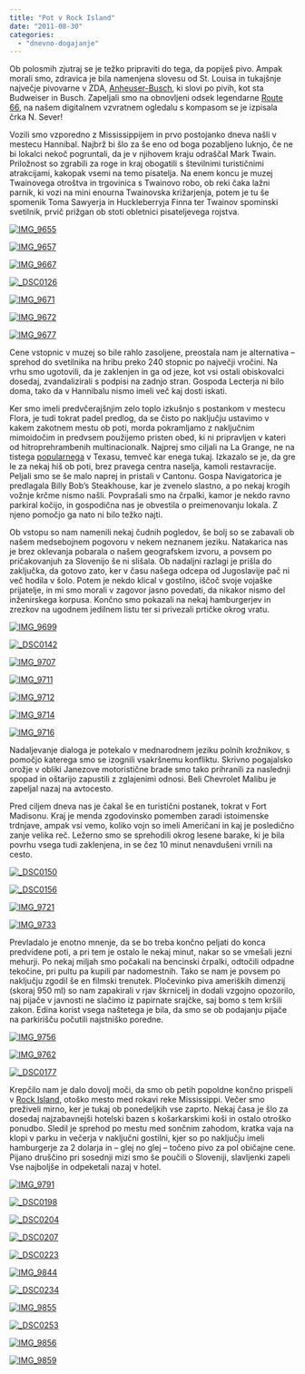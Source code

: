 ```yaml
---
title: "Pot v Rock Island"
date: "2011-08-30"
categories:
  - "dnevno-dogajanje"
---
```


Ob polosmih zjutraj se je težko pripraviti do tega, da popiješ pivo. Ampak morali smo, zdravica je bila namenjena slovesu od St. Louisa in tukajšnje največje pivovarne v ZDA, [Anheuser-Busch](http://en.wikipedia.org/wiki/Anheuser-Busch), ki slovi po pivih, kot sta Budweiser in Busch. Zapeljali smo na obnovljeni odsek legendarne [Route 66](http://wikitravel.org/en/Route_66), na našem digitalnem vzvratnem ogledalu s kompasom se je izpisala črka N. Sever!

Vozili smo vzporedno z Mississippijem in prvo postojanko dneva našli v mestecu Hannibal. Najbrž bi šlo za še eno od boga pozabljeno luknjo, če ne bi lokalci nekoč pogruntali, da je v njihovem kraju odraščal Mark Twain. Priložnost so zgrabili za roge in kraj obogatili s številnimi turističnimi atrakcijami, kakopak vsemi na temo pisatelja. Na enem koncu je muzej Twainovega otroštva in trgovinica s Twainovo robo, ob reki čaka lažni parnik, ki vozi na mini enourna Twainovska križarjenja, potem je tu še spomenik Toma Sawyerja in Huckleberryja Finna ter Twainov spominski svetilnik, prvič prižgan ob stoti obletnici pisateljevega rojstva.

[![IMG_9655](/images/amerika/img_9655.jpg "IMG_9655")](/images/amerika/img_9655.jpg)

[![IMG_9657](/images/amerika/img_9657.jpg "IMG_9657")](/images/amerika/img_9657.jpg)

[![IMG_9667](/images/amerika/img_9667.jpg "IMG_9667")](/images/amerika/img_9667.jpg)

[![_DSC0126](/images/amerika/dsc0126.jpg "_DSC0126")](/images/amerika/dsc0126.jpg)

[![IMG_9671](/images/amerika/img_9671.jpg "IMG_9671")](/images/amerika/img_9671.jpg)

[![IMG_9672](/images/amerika/img_9672.jpg "IMG_9672")](/images/amerika/img_9672.jpg)

[![IMG_9677](/images/amerika/img_9677.jpg "IMG_9677")](/images/amerika/img_9677.jpg)

Cene vstopnic v muzej so bile rahlo zasoljene, preostala nam je alternativa – sprehod do svetilnika na hribu preko 240 stopnic po največji vročini. Na vrhu smo ugotovili, da je zaklenjen in ga od jeze, kot vsi ostali obiskovalci dosedaj, zvandalizirali s podpisi na zadnjo stran. Gospoda Lecterja ni bilo doma, tako da v Hannibalu nismo imeli več kaj dosti iskati.

Ker smo imeli predvčerajšnjim zelo toplo izkušnjo s postankom v mestecu Flora, je tudi tokrat padel predlog, da se čisto po naključju ustavimo v kakem zakotnem mestu ob poti, morda pokramljamo z naključnim mimoidočim in predvsem použijemo pristen obed, ki ni pripravljen v kateri od hitroprehrambenih multinacionalk. Najprej smo ciljali na La Grange, ne na tistega [popularnega](http://www.youtube.com/watch?v=Vppbdf-qtGU) v Texasu, temveč kar enega tukaj. Izkazalo se je, da gre le za nekaj hiš ob poti, brez pravega centra naselja, kamoli restavracije. Peljali smo se še malo naprej in pristali v Cantonu. Gospa Navigatorica je predlagala Billy Bob’s Steakhouse, kar je zvenelo slastno, a po nekaj krogih vožnje krčme nismo našli. Povprašali smo na črpalki, kamor je nekdo ravno parkiral kočijo, in gospodična nas je obvestila o preimenovanju lokala. Z njeno pomočjo ga nato ni bilo težko najti.

Ob vstopu so nam namenili nekaj čudnih pogledov, še bolj so se zabavali ob našem medsebojnem pogovoru v nekem neznanem jeziku. Natakarica nas je brez oklevanja pobarala o našem geografskem izvoru, a povsem po pričakovanjuh za Slovenijo še ni slišala. Ob nadaljni razlagi je prišla do zaključka, da gotovo zato, ker v času našega odcepa od Jugoslavije pač ni več hodila v šolo. Potem je nekdo klical v gostilno, iščoč svoje vojaške prijatelje, in mi smo morali v zagovor jasno povedati, da nikakor nismo del inženirskega korpusa. Končno smo pokazali na nekaj hamburgerjev in zrezkov na ugodnem jedilnem listu ter si privezali prtičke okrog vratu.

[![IMG_9699](/images/amerika/img_9699.jpg "IMG_9699")](/images/amerika/img_9699.jpg)

[![_DSC0142](/images/amerika/dsc0142.jpg "_DSC0142")](/images/amerika/dsc0142.jpg)

[![IMG_9707](/images/amerika/img_9707.jpg "IMG_9707")](/images/amerika/img_9707.jpg)

[![IMG_9711](/images/amerika/img_9711.jpg "IMG_9711")](/images/amerika/img_9711.jpg)

[![IMG_9712](/images/amerika/img_9712.jpg "IMG_9712")](/images/amerika/img_9712.jpg)

[![IMG_9714](/images/amerika/img_9714.jpg "IMG_9714")](/images/amerika/img_9714.jpg)

[![IMG_9716](/images/amerika/img_9716.jpg "IMG_9716")](/images/amerika/img_9716.jpg)

Nadaljevanje dialoga je potekalo v mednarodnem jeziku polnih krožnikov, s pomočjo katerega smo se izognili vsakršnemu konfliktu. Skrivno pogajalsko orožje v obliki Janezove motoristične brade smo tako prihranili za naslednji spopad in oštarijo zapustili z zglajenimi odnosi. Beli Chevrolet Malibu je zapeljal nazaj na avtocesto.

Pred ciljem dneva nas je čakal še en turistični postanek, tokrat v Fort Madisonu. Kraj je menda zgodovinsko pomemben zaradi istoimenske trdnjave, ampak vsi vemo, koliko vojn so imeli Američani in kaj je posledično zanje velika reč. Ležerno smo se sprehodili okrog lesene barake, ki je bila povrhu vsega tudi zaklenjena, in se čez 10 minut nenavdušeni vrnili na cesto.

[![_DSC0150](/images/amerika/dsc0150.jpg "_DSC0150")](/images/amerika/dsc0150.jpg)

[![_DSC0156](/images/amerika/dsc0156.jpg "_DSC0156")](/images/amerika/dsc0156.jpg)

[![IMG_9721](/images/amerika/img_9721.jpg "IMG_9721")](/images/amerika/img_9721.jpg)

[![IMG_9733](/images/amerika/img_9733.jpg "IMG_9733")](/images/amerika/img_9733.jpg)

Prevladalo je enotno mnenje, da se bo treba končno peljati do konca predvidene poti, a pri tem je ostalo le nekaj minut, nakar so se vmešali jezni mehurji. Po nekaj miljah smo počakali na bencinski črpalki, odtočili odpadne tekočine, pri pultu pa kupili par nadomestnih. Tako se nam je povsem po naključju zgodil še en filmski trenutek. Pločevinko piva ameriških dimenzij (skoraj 950 ml) so nam zapakirali v rjav škrnicelj in dodali vzgojno opozorilo, naj pijače v javnosti ne slačimo iz papirnate srajčke, saj bomo s tem kršili zakon. Edina korist vsega naštetega je bila, da smo se ob podajanju pijače na parkirišču počutili najstniško poredne.

[![IMG_9756](/images/amerika/img_9756.jpg "IMG_9756")](/images/amerika/img_9756.jpg)

[![IMG_9762](/images/amerika/img_9762.jpg "IMG_9762")](/images/amerika/img_9762.jpg)

[![_DSC0177](/images/amerika/dsc0177.jpg "_DSC0177")](/images/amerika/dsc0177.jpg)

Krepčilo nam je dalo dovolj moči, da smo ob petih popoldne končno prispeli v [Rock Island](http://en.wikipedia.org/wiki/Rock_Island,_Illinois), otoško mesto med rokavi reke Mississippi. Večer smo preživeli mirno, ker je tukaj ob ponedeljkih vse zaprto. Nekaj časa je šlo za dosedaj najzabavnejši hotelski bazen s košarkarskimi koši in ostalo otroško ponudbo. Sledil je sprehod po mestu med sončnim zahodom, kratka vaja na klopi v parku in večerja v naključni gostilni, kjer so po naključju imeli hamburgerje za 2 dolarja in – glej no glej – točeno pivo za pol običajne cene. Pijano druščino pri sosednji mizi smo še poučili o Sloveniji, slavljenki zapeli Vse najboljše in odpeketali nazaj v hotel.

[![IMG_9791](/images/amerika/img_9791.jpg "IMG_9791")](/images/amerika/img_9791.jpg)

[![_DSC0198](/images/amerika/dsc0198.jpg "_DSC0198")](/images/amerika/dsc0198.jpg)

[![_DSC0204](/images/amerika/dsc0204.jpg "_DSC0204")](/images/amerika/dsc0204.jpg)

[![_DSC0207](/images/amerika/dsc0207.jpg "_DSC0207")](/images/amerika/dsc0207.jpg)

[![_DSC0223](/images/amerika/dsc0223.jpg "_DSC0223")](/images/amerika/dsc0223.jpg)

[![IMG_9844](/images/amerika/img_9844.jpg "IMG_9844")](/images/amerika/img_9844.jpg)

[![_DSC0234](/images/amerika/dsc0234.jpg "_DSC0234")](/images/amerika/dsc0234.jpg)

[![IMG_9855](/images/amerika/img_9855.jpg "IMG_9855")](/images/amerika/img_9855.jpg)

[![_DSC0253](/images/amerika/dsc0253.jpg "_DSC0253")](/images/amerika/dsc0253.jpg)

[![IMG_9856](/images/amerika/img_9856.jpg "IMG_9856")](/images/amerika/img_9856.jpg)

[![IMG_9859](/images/amerika/img_9859.jpg "IMG_9859")](/images/amerika/img_9859.jpg)
